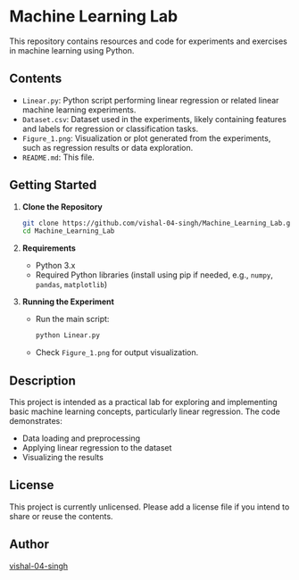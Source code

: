 # Machine Learning Lab

This repository contains resources and code for experiments and exercises in machine learning using Python.

## Contents

- `Linear.py`: Python script performing linear regression or related linear machine learning experiments.
- `Dataset.csv`: Dataset used in the experiments, likely containing features and labels for regression or classification tasks.
- `Figure_1.png`: Visualization or plot generated from the experiments, such as regression results or data exploration.
- `README.md`: This file.

## Getting Started

1. **Clone the Repository**
   ```sh
   git clone https://github.com/vishal-04-singh/Machine_Learning_Lab.git
   cd Machine_Learning_Lab
   ```

2. **Requirements**
   - Python 3.x
   - Required Python libraries (install using pip if needed, e.g., `numpy`, `pandas`, `matplotlib`)

3. **Running the Experiment**
   - Run the main script:
     ```sh
     python Linear.py
     ```
   - Check `Figure_1.png` for output visualization.

## Description

This project is intended as a practical lab for exploring and implementing basic machine learning concepts, particularly linear regression. The code demonstrates:
- Data loading and preprocessing
- Applying linear regression to the dataset
- Visualizing the results

## License

This project is currently unlicensed. Please add a license file if you intend to share or reuse the contents.

## Author

[vishal-04-singh](https://github.com/vishal-04-singh)